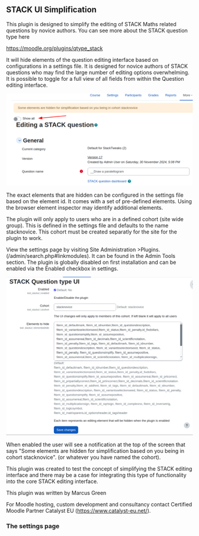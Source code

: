 ## STACK UI Simplification
This plugin is designed to simplify the editing of STACK Maths related questions by novice authors. You can see more about the  STACK question type here

https://moodle.org/plugins/qtype_stack

It will hide elements of the question editing interface based on configurations in a settings file. It is designed for novice authors of STACK questions who may find the large number of editing options overwhelming. It is possible to toggle for a full view of all fields from within the Question editing interface.

![Toggle all fields](./docs/images/stack_show_all_toggle.png)

The exact elements that are hidden can be configured in the settings file based on the element id. It comes with a set of pre-defined elements. Using the browser element inspector may identify additional elements.

The plugin will only apply to users who are in a defined cohort (site wide group). This is defined in the settings file and defaults to the name stacknovice. This cohort must be created separatly for the site for the plugin to work.

 View the settings page by visiting Site Administration >Plugins.(/admin/search.php#linkmodules). It can be found in the Admin Tools section.  The plugin is globally disabled on first installation and can be enabled via the Enabled checkbox in settings.

![STACK UI (simplification) settings page](./docs/images/stack_ui_settings.png)

When enabled the user will see a notification at the top of the screen that says "Some elements are hidden for simplification based on you being in cohort stacknovice". (or whatever you have named the cohort).

This plugin was created to test the concept of simplifying the STACK editing interface and there may be a case for integrating this type of functionality into the core STACK editing interface.

This plugin was written by Marcus Green

For Moodle hosting, custom development and consultancy contact Certified Moodle Partner Catalyst EU (https://www.catalyst-eu.net/).

### The settings page



